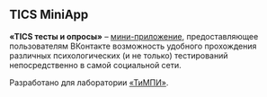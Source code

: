 ## TICS MiniApp

**«TICS тесты и опросы»** – [мини-приложение](https://vk.com/app7794698), предоставляющее пользователям ВКонтакте возможность удобного прохождения различных психологических (и не только) тестирований непосредственно в самой социальной сети.

Разработано для лаборатории [«ТиМПИ»](https://dscs.pro/).
